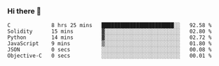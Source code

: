 ### Hi there 👋

<!--START_SECTION:waka-->

```text
C             8 hrs 25 mins   ███████████████████████░░   92.58 %
Solidity      15 mins         ▓░░░░░░░░░░░░░░░░░░░░░░░░   02.80 %
Python        14 mins         ▓░░░░░░░░░░░░░░░░░░░░░░░░   02.72 %
JavaScript    9 mins          ▒░░░░░░░░░░░░░░░░░░░░░░░░   01.80 %
JSON          0 secs          ░░░░░░░░░░░░░░░░░░░░░░░░░   00.08 %
Objective-C   0 secs          ░░░░░░░░░░░░░░░░░░░░░░░░░   00.01 %
```

<!--END_SECTION:waka-->
<!--
**Boombag0607/Boombag0607** is a ✨ _special_ ✨ repository because its `README.md` (this file) appears on your GitHub profile.

Here are some ideas to get you started:

- 🔭 I’m currently working on ...
- 🌱 I’m currently learning ...
- 👯 I’m looking to collaborate on ...
- 🤔 I’m looking for help with ...
- 💬 Ask me about ...
- 📫 How to reach me: ...
- 😄 Pronouns: ...
- ⚡ Fun fact: ...
-->
